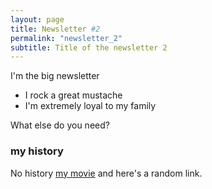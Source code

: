 ```yaml
---
layout: page
title: Newsletter #2
permalink: "newsletter_2"
subtitle: Title of the newsletter 2
---
```


I'm the big newsletter

- I rock a great mustache
- I'm extremely loyal to my family

What else do you need?

### my history

No history [my movie](http://en.wikipedia.org/wiki/The_Princess_Bride_%28film%29) and here's a random link.